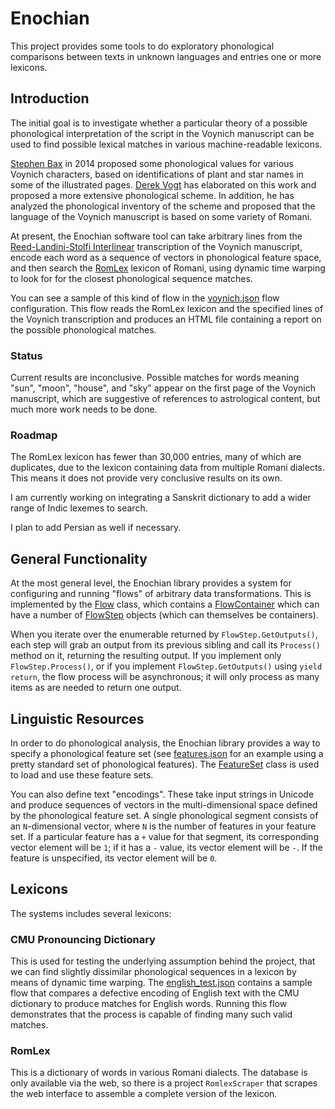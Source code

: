 # Enochian

This project provides some tools to do exploratory phonological comparisons
between texts in unknown languages and entries one or more lexicons.


## Introduction

The initial goal is to investigate whether a particular theory of a possible
phonological interpretation of the script in the Voynich manuscript can be used
to find possible lexical matches in various machine-readable lexicons.

[Stephen Bax](https://stephenbax.net/?page_id=11) in 2014 proposed some
phonological values for various Voynich characters, based on identifications of
plant and star names in some of the illustrated pages. [Derek
Vogt](https://www.youtube.com/channel/UC-sW5dOlDxxu0EgdNn2pMaQ/videos) has
elaborated on this work and proposed a more extensive phonological scheme. In
addition, he has analyzed the phonological inventory of the scheme and proposed
that the language of the Voynich manuscript is based on some variety of Romani.

At present, the Enochian software tool can take arbitrary lines from the
[Reed-Landini-Stolfi
Interlinear](http://www.ic.unicamp.br/~stolfi/voynich/98-12-28-interln16e6/)
transcription of the Voynich manuscript, encode each word as a sequence of
vectors in phonological feature space, and then search the
[RomLex](http://romani.uni-graz.at/romlex/) lexicon of Romani, using dynamic
time warping to look for for the closest phonological sequence matches.

You can see a sample of this kind of flow in the
[voynich.json](https://github.com/kulibali/enochian/blob/master/samples/voynich.json)
flow configuration. This flow reads the RomLex lexicon and the specified lines
of the Voynich transcription and produces an HTML file containing a report on
the possible phonological matches.

### Status

Current results are inconclusive. Possible matches for words meaning "sun",
"moon", "house", and "sky" appear on the first page of the Voynich manuscript,
which are suggestive of references to astrological content, but much more work
needs to be done.

### Roadmap

The RomLex lexicon has fewer than 30,000 entries, many of which are duplicates,
due to the lexicon containing data from multiple Romani dialects. This means it
does not provide very conclusive results on its own.

I am currently working on integrating a Sanskrit dictionary to add a wider range
of Indic lexemes to search.

I plan to add Persian as well if necessary.


## General Functionality

At the most general level, the Enochian library provides a system for
configuring and running "flows" of arbitrary data transformations. This is
implemented by the
[Flow](https://github.com/kulibali/enochian/blob/master/source/Enochian/Flow/Flow.cs)
class, which contains a
[FlowContainer](https://github.com/kulibali/enochian/blob/master/source/Enochian/Flow/FlowContainer.cs)
which can have a number of
[FlowStep](https://github.com/kulibali/enochian/blob/master/source/Enochian/Flow/FlowStep.cs)
objects (which can themselves be containers).

When you iterate over the enumerable returned by `FlowStep.GetOutputs()`, each
step will grab an output from its previous sibling and call its `Process()`
method on it, returning the resulting output. If you implement only
`FlowStep.Process()`, or if you implement `FlowStep.GetOutputs()` using `yield
return`, the flow process will be asynchronous; it will only process as many
items as are needed to return one output.


## Linguistic Resources

In order to do phonological analysis, the Enochian library provides a way to
specify a phonological feature set (see
[features.json](https://github.com/kulibali/enochian/blob/master/resources/encodings/features.json)
for an example using a pretty standard set of phonological features). The
[FeatureSet](https://github.com/kulibali/enochian/blob/master/source/Enochian/Text/FeatureSet.cs)
class is used to load and use these feature sets.

You can also define text "encodings". These take input strings in Unicode and
produce sequences of vectors in the multi-dimensional space defined by the
phonological feature set. A single phonological segment consists of an
`N`-dimensional vector, where `N` is the number of features in your feature set.
If a particular feature has a `+` value for that segment, its corresponding
vector element will be `1`; if it has a `-` value, its vector element will be
`-`. If the feature is unspecified, its vector element will be `0`.


## Lexicons

The systems includes several lexicons:

### CMU Pronouncing Dictionary

This is used for testing the underlying assumption behind the project, that we
can find slightly dissimilar phonological sequences in a lexicon by means of
dynamic time warping. The
[english_test.json](https://github.com/kulibali/enochian/blob/master/samples/english_test.json)
contains a sample flow that compares a defective encoding of English text with
the CMU dictionary to produce matches for English words. Running this flow
demonstrates that the process is capable of finding many such valid matches.

### RomLex

This is a dictionary of words in various Romani dialects. The database is only
available via the web, so there is a project `RomlexScraper` that scrapes the
web interface to assemble a complete version of the lexicon.
